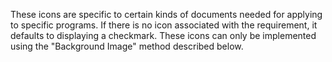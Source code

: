 These icons are specific to certain kinds of documents needed for applying to specific programs. If there is no icon associated with the requirement, it defaults to displaying a checkmark. These icons can only be implemented using the "Background Image" method described below.